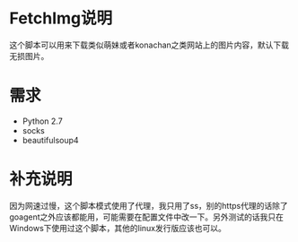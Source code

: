 FetchImg说明
============
这个脚本可以用来下载类似萌妹或者konachan之类网站上的图片内容，默认下载无损图片。

需求
===========
* Python 2.7
* socks
* beautifulsoup4

补充说明
===========
因为网速过慢，这个脚本模式使用了代理，我只用了ss，别的https代理的话除了goagent之外应该都能用，可能需要在配置文件中改一下。另外测试的话我只在Windows下使用过这个脚本，其他的linux发行版应该也可以。
